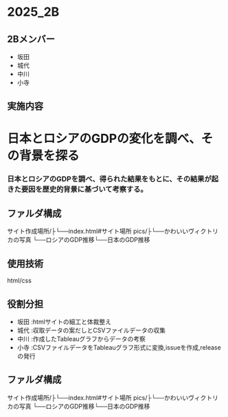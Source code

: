 # 2025_2B

## 2Bメンバー
- 坂田
- 城代
- 中川
- 小寺

## 実施内容
# 日本とロシアのGDPの変化を調べ、その背景を探る
### 日本とロシアのGDPを調べ、得られた結果をもとに、その結果が起きた要因を歴史的背景に基づいて考察する。
## ファルダ構成
サイト作成場所/├└──index.html#サイト場所
pics/├└──かわいいヴィクトリカの写真 └──ロシアのGDP推移└──日本のGDP推移

## 使用技術
html/css

## 役割分担
- 坂田 :htmlサイトの細工と体裁整え
- 城代 :収取データの案だしとCSVファイルデータの収集
- 中川 :作成したTableauグラフからデータの考察
- 小寺 :CSVファイルデータをTableauグラフ形式に変換,issueを作成,releaseの発行

## ファルダ構成
サイト作成場所/├└──index.html#サイト場所
pics/├└──かわいいヴィクトリカの写真 └──ロシアのGDP推移└──日本のGDP推移
